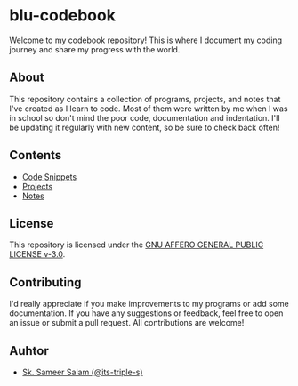 # blu-codebook

Welcome to my codebook repository! This is where I document my coding journey and share my progress with the world.

## About

This repository contains a collection of programs, projects, and notes that I've created as I learn to code. Most of them were written by me when I was in school so don't mind the poor code, documentation and indentation. I'll be updating it regularly with new content, so be sure to check back often!

## Contents

- [Code Snippets](./code-snippets)
- [Projects](./projects)
- [Notes](./notes)

## License

This repository is licensed under the [GNU AFFERO GENERAL PUBLIC LICENSE v-3.0](./LICENSE).

## Contributing

I'd really appreciate if you make improvements to my programs or add some documentation. If you have any suggestions or feedback, feel free to open an issue or submit a pull request. All contributions are welcome!

## Auhtor

- [Sk. Sameer Salam (@its-triple-s)](https://github.com/its-triple-s)
